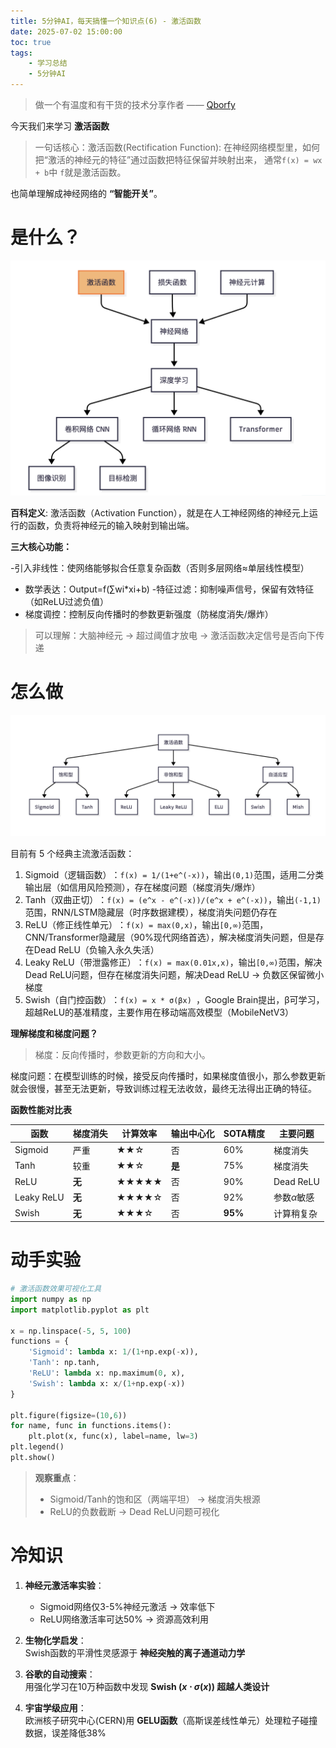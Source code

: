 ```yaml
---
title: 5分钟AI，每天搞懂一个知识点(6) - 激活函数​
date: 2025-07-02 15:00:00
toc: true
tags:
    - 学习总结
    - 5分钟AI
---
```


> 做一个有温度和有干货的技术分享作者 —— [Qborfy](https://qborfy.com)


今天我们来学习 **激活函数​**

> 一句话核心：激活函数(Rectification Function): 在神经网络模型里，如何把“激活的神经元的特征”通过函数把特征保留并映射出来， 通常`f(x) = wx + b`中 `f`就是激活函数。

也简单理解成神经网络的 **“智能开关”**​。


<!-- more -->

# 是什么？

![](/assets/img/ailearn/daily/07/1.png)

**百科定义**: 激活函数（Activation Function），就是在人工神经网络的神经元上运行的函数，负责将神经元的输入映射到输出端。

**三大核心功能​​：**

​- ​引入非线性​​：使网络能够拟合任意复杂函数（否则多层网络≈单层线性模型）
- 数学表达：Output=f(∑wi*xi+b)
​- ​特征过滤​​：抑制噪声信号，保留有效特征（如ReLU过滤负值）
- ​​梯度调控​​：控制反向传播时的参数更新强度（防梯度消失/爆炸）

> 可以理解：大脑神经元 → 超过阈值才放电 → 激活函数决定信号是否向下传递


# 怎么做

![](/assets/img/ailearn/daily/07/2.png)

目前有 5 个经典主流激活函数：

1. Sigmoid（逻辑函数）​：​`f(x) = 1/(1+e^(-x))`，输出`(0,1)`范围，适用二分类输出层（如信用风险预测），存在梯度问题（梯度消失/爆炸）
2. ​​Tanh（双曲正切）​：​`f(x) = (e^x - e^(-x))/(e^x + e^(-x))`，输出`(-1,1)`范围，RNN/LSTM隐藏层（时序数据建模），梯度消失问题仍存在
3. ReLU（修正线性单元）​：`f(x) = max(0,x)`，输出`[0,∞)`范围，CNN/Transformer隐藏层（90%现代网络首选），解决梯度消失问题，但是存在Dead ReLU（负输入永久失活）
4. ​​Leaky ReLU（带泄露修正）​：`f(x) = max(0.01x,x)`，输出`[0,∞)`范围，解决Dead ReLU问题，但存在梯度消失问题，解决Dead ReLU → 负数区保留微小梯度
5. ​​Swish（自门控函数）​：`f(x) = x * σ(βx) `，Google Brain提出，β可学习，超越ReLU的基准精度，主要作用在移动端高效模型（MobileNetV3）

**理解梯度和梯度问题？**

> 梯度：反向传播时，参数更新的方向和大小。

梯度问题：在模型训练的时候，接受反向传播时，如果梯度值很小，那么参数更新就会很慢，甚至无法更新，导致训练过程无法收敛，最终无法得出正确的特征。

**函数性能对比表**

| **函数**       | 梯度消失 | 计算效率 | 输出中心化 | SOTA精度 | 主要问题         |
|----------------|----------|----------|------------|----------|------------------|
| Sigmoid        | 严重     | ★★☆      | 否         | 60%      | 梯度消失         |
| Tanh           | 较重     | ★★☆      | **是**     | 75%      | 梯度消失         |
| ReLU           | **无**   | ★★★★★    | 否         | 90%      | Dead ReLU       |
| Leaky ReLU     | **无**   | ★★★★☆    | 否         | 92%      | 参数$\alpha$敏感 |
| Swish          | **无**   | ★★★☆     | 否         | **95%**  | 计算稍复杂       |

# 动手实验

```python
# 激活函数效果可视化工具
import numpy as np
import matplotlib.pyplot as plt

x = np.linspace(-5, 5, 100)
functions = {
    'Sigmoid': lambda x: 1/(1+np.exp(-x)),
    'Tanh': np.tanh,
    'ReLU': lambda x: np.maximum(0, x),
    'Swish': lambda x: x/(1+np.exp(-x))
}

plt.figure(figsize=(10,6))
for name, func in functions.items():
    plt.plot(x, func(x), label=name, lw=3)
plt.legend()
plt.show()
```
> **观察重点**：  
> - Sigmoid/Tanh的饱和区（两端平坦） → 梯度消失根源  
> - ReLU的负数截断 → Dead ReLU问题可视化  

# 冷知识

1. **神经元激活率实验**：  
   - Sigmoid网络仅3-5%神经元激活 → 效率低下  
   - ReLU网络激活率可达50% → 资源高效利用  

2. **生物化学启发**：  
   Swish函数的平滑性灵感源于 **神经突触的离子通道动力学**  

3. **谷歌的自动搜索**：  
   用强化学习在10万种函数中发现 **Swish ($x \cdot \sigma(x)$) 超越人类设计**  

4. **宇宙学级应用**：  
   欧洲核子研究中心(CERN)用 **GELU函数**（高斯误差线性单元）处理粒子碰撞数据，误差降低38%
